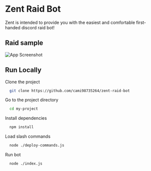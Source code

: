 
# Zent Raid Bot

Zent is intended to provide you with the easiest and comfortable first-handed discord raid bot!


## Raid sample

![App Screenshot](https://github.com/cami98735264/zent-raid-bot/blob/main/0806.gif)

## Run Locally

Clone the project

```bash
  git clone https://github.com/cami98735264/zent-raid-bot
```

Go to the project directory

```bash
  cd my-project
```

Install dependencies

```bash
  npm install
```

Load slash commands

```bash
  node ./deploy-commands.js
```

Run bot

```bash
  node ./index.js
```

